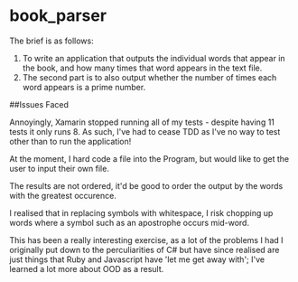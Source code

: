 # book_parser

The brief is as follows:
1. To write an application that outputs the individual words that appear in the book, and how many times that word appears in the text file.
2. The second part is to also output whether the number of times each word appears is a prime number.

##Issues Faced

Annoyingly, Xamarin stopped running all of my tests - despite having 11 tests it only runs 8. As such, I've had to cease TDD as I've no way to test other than to run the application!

At the moment, I hard code a file into the Program, but would like to get the user to input their own file.

The results are not ordered, it'd be good to order the output by the words with the greatest occurence.

I realised that in replacing symbols with whitespace, I risk chopping up words where a symbol such as an apostrophe occurs mid-word.

This has been a really interesting exercise, as a lot of the problems I had I originally put down to the perculiarities of C# but have since realised are just things that Ruby and Javascript have 'let me get away with'; I've learned a lot more about OOD as a result.

